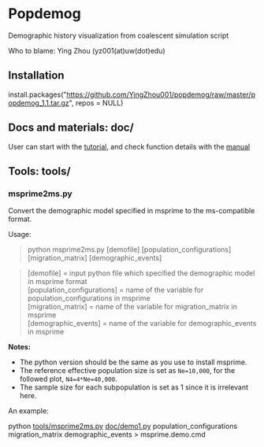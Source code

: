 # Popdemog
Demographic history visualization from coalescent simulation script

Who to blame: Ying Zhou (yz001(at)uw(dot)edu)

## Installation

  install.packages("https://github.com/YingZhou001/popdemog/raw/master/popdemog_1.1.tar.gz", repos = NULL)

## Docs and materials: doc/

User can start with the [tutorial](doc/popdemog-tutorial.md), and check function details with the [manual](doc/popdemog-manual.pdf)
   
## Tools: tools/

### msprime2ms.py
Convert the demographic model specified in msprime to the ms-compatible format.

Usage:   
> python msprime2ms.py [demofile] [population_configurations] [migration_matrix] [demographic_events]   
  
>   [demofile] = input python file which specified the demographic model in msprime format   
>   [population_configurations] = name of the variable for population_configurations in msprime   
>   [migration_matrix] = name of the variable for migration_matrix in msprime   
>   [demographic_events] = name of the variable for demographic_events in msprime   

**Notes:**   
  + The python version should be the same as you use to install msprime.   
  + The reference effective population size is set as `Ne=10,000`, for the followed plot, `N4=4*Ne=40,000`.  
  + The sample size for each subpopulation is set as 1 since it is irrelevant here.   


An example:

python [tools/msprime2ms.py](tools/msprime2ms.py) [doc/demo1.py](doc/demo1.py) population_configurations migration_matrix demographic_events > msprime.demo.cmd
